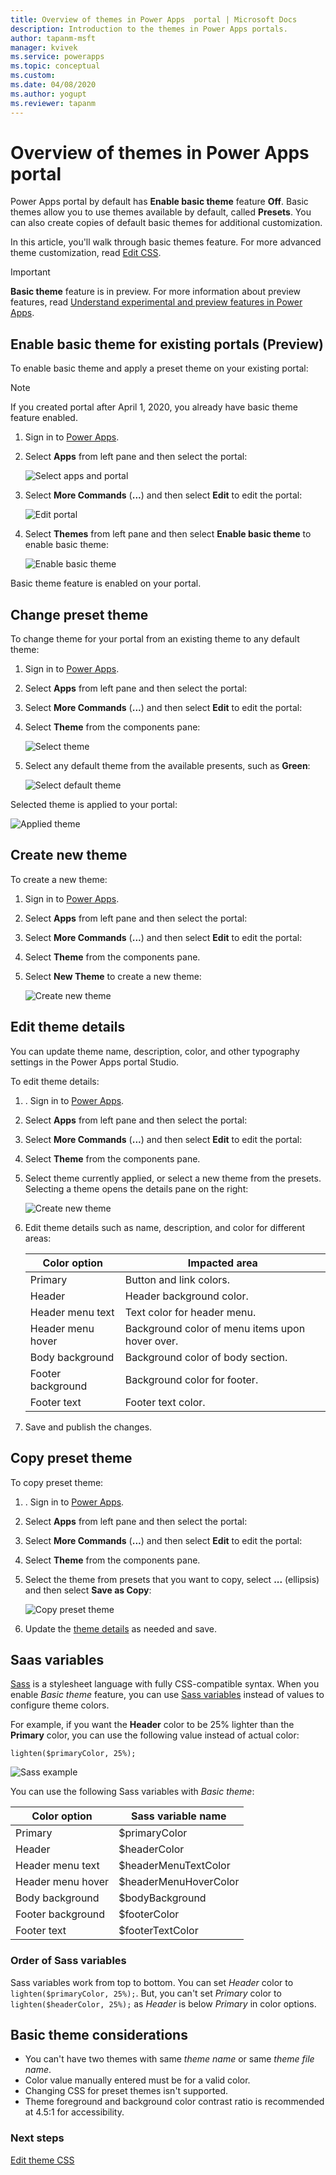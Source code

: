 ```yaml
---
title: Overview of themes in Power Apps  portal | Microsoft Docs
description: Introduction to the themes in Power Apps portals.
author: tapanm-msft
manager: kvivek
ms.service: powerapps
ms.topic: conceptual
ms.custom: 
ms.date: 04/08/2020
ms.author: yogupt
ms.reviewer: tapanm
---
```


# Overview of themes in Power Apps portal

Power Apps portal by default has **Enable basic theme** feature **Off**. Basic themes allow you to use themes available by default, called **Presets**. You can also create copies of default basic themes for additional customization.

In this article, you'll walk through basic themes feature. For more advanced theme customization, read [Edit CSS](edit-css.md).

> [!IMPORTANT]
> **Basic theme** feature is in preview. For more information about preview features, read [Understand experimental and preview features in Power Apps](https://docs.microsoft.com/powerapps/maker/canvas-apps/working-with-experimental-preview).

## Enable basic theme for existing portals (Preview)

To enable basic theme and apply a preset theme on your existing portal:

> [!NOTE]
> If you created portal after April 1, 2020, you already have basic theme feature enabled.

1. Sign in to [Power Apps](https://make.powerapps.com).

1. Select **Apps** from left pane and then select the portal:

    ![Select apps and portal](./media/theme-overview/select-app-portal.png)

1. Select **More Commands** (**...**) and then select **Edit** to edit the portal:

    ![Edit portal](./media/theme-overview/edit-portal.png)

1. Select **Themes** from left pane and then select **Enable basic theme** to enable basic theme:

    ![Enable basic theme](./media/theme-overview/enable-basic-theme.png)

Basic theme feature is enabled on your portal.

## Change preset theme

To change theme for your portal from an existing theme to any default theme:

1. Sign in to [Power Apps](https://make.powerapps.com).

1. Select **Apps** from left pane and then select the portal:

1. Select **More Commands** (**...**) and then select **Edit** to edit the portal:

1. Select **Theme** from the components pane:

    ![Select theme](./media/theme-overview/select-theme.png)

1. Select any default theme from the available presents, such as **Green**:

    ![Select default theme](./media/theme-overview/basic-theme.png)

Selected theme is applied to your portal:

![Applied theme](./media/theme-overview/theme-applied.png)

## Create new theme

To create a new theme:

1. Sign in to [Power Apps](https://make.powerapps.com).

1. Select **Apps** from left pane and then select the portal:

1. Select **More Commands** (**...**) and then select **Edit** to edit the portal:

1. Select **Theme** from the components pane.

1. Select **New Theme** to create a new theme:

    ![Create new theme](./media/theme-overview/new-theme.png)

## Edit theme details

You can update theme name, description, color, and other typography settings in the Power Apps portal Studio. 

To edit theme details:

1. . Sign in to [Power Apps](https://make.powerapps.com).

1. Select **Apps** from left pane and then select the portal:

1. Select **More Commands** (**...**) and then select **Edit** to edit the portal:

1. Select **Theme** from the components pane.

1. Select theme currently applied, or select a new theme from the presets.
   Selecting a theme opens the details pane on the right:

    ![Create new theme](./media/theme-overview/theme-details.png)

1. Edit theme details such as name, description, and color for different areas:

    |Color option | Impacted area
    | - | - 
    | Primary | Button and link colors.
    | Header | Header background color.
    | Header menu text | Text color for header menu.
    | Header menu hover | Background color of menu items upon hover over.
    | Body background |  Background color of body section.​
    | Footer background | Background color for footer.​
    | Footer text | Footer text color.​

1. Save and publish the changes.

## Copy preset theme

To copy preset theme:

1. . Sign in to [Power Apps](https://make.powerapps.com).

1. Select **Apps** from left pane and then select the portal:

1. Select **More Commands** (**...**) and then select **Edit** to edit the portal:

1. Select **Theme** from the components pane.

1. Select the theme from presets that you want to copy, select **...** (ellipsis) and then select **Save as Copy**:

    ![Copy preset theme](./media/theme-overview/copy-preset-theme.png)

1. Update the [theme details](#edit-theme-details) as needed and save.

## Saas variables

[Sass](https://sass-lang.com/) is a stylesheet language with fully CSS-compatible syntax. When you enable *Basic theme* feature, you can use [Sass variables](https://sass-lang.com/documentation/variables) instead of values to configure theme colors.

For example, if you want the **Header** color to be 25% lighter than the **Primary** color, you can use the following value instead of actual color:

```
lighten($primaryColor, 25%);
```

![Sass example](./media/theme-overview/sass-example.png)

You can use the following Sass variables with *Basic theme*:

|Color option | Sass variable name
| - | -
| Primary | $primaryColor
| Header | $headerColor
| Header menu text | $headerMenuTextColor
| Header menu hover | $headerMenuHoverColor
| Body background |  $bodyBackground
| Footer background | $footerColor​
| Footer text | $footerTextColor

### Order of Sass variables

Sass variables work from top to bottom. You can set *Header* color to ```lighten($primaryColor, 25%);```. But, you can't set *Primary* color to ```lighten($headerColor, 25%);``` as *Header* is below *Primary* in color options.

## Basic theme considerations

- You can't have two themes with same *theme name* or same *theme file name*. 
- Color value manually entered must be for a valid color.
- Changing CSS for preset themes isn't supported.
- Theme foreground and background color contrast ratio is recommended at 4.5:1 for accessibility.

### Next steps

[Edit theme CSS](edit-css.md)
